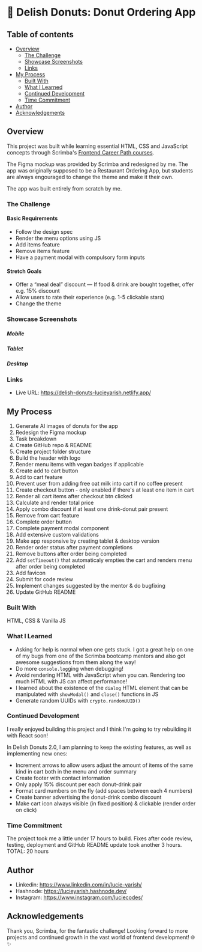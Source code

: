 # 🍩 Delish Donuts: Donut Ordering App

## Table of contents

- [Overview](#overview)
  - [The Challenge](#the-challenge)
  - [Showcase Screenshots](#showcase-screenshots)
  - [Links](#links)
- [My Process](#my-process)
  - [Built With](#built-with)
  - [What I Learned](#what-i-learned)
  - [Continued Development](#continued-development)
  - [Time Commitment](#time-commitment)
- [Author](#author)
- [Acknowledgements](#acknowledgements)

## Overview

This project was built while learning essential HTML, CSS and JavaScript concepts through Scrimba's [Frontend Career Path courses](https://scrimba.com/learn/frontend).

The Figma mockup was provided by Scrimba and redesigned by me. The app was originally supposed to be a Restaurant Ordering App, but students are always engouraged to change the theme and make it their own.

The app was built entirely from scratch by me.

### The Challenge

#### Basic Requirements

- Follow the design spec
- Render the menu options using JS
- Add items feature
- Remove items feature
- Have a payment modal with compulsory form inputs

#### Stretch Goals

- Offer a “meal deal” discount — If food & drink are bought together, offer e.g. 15% discount
- Allow users to rate their experience (e.g. 1-5 clickable stars)
- Change the theme

### Showcase Screenshots

##### Mobile

##### Tablet

##### Desktop

### Links
- Live URL: https://delish-donuts-lucieyarish.netlify.app/

## My Process

1. Generate AI images of donuts for the app
2. Redesign the Figma mockup
3. Task breakdown
4. Create GitHub repo & README
5. Create project folder structure
6. Build the header with logo
7. Render menu items with vegan badges if applicable
8. Create add to cart button
9. Add to cart feature
10. Prevent user from adding free oat milk into cart if no coffee present
11. Create checkout button - only enabled if there's at least one item in cart
12. Render all cart items after checkout btn clicked
13. Calculate and render total price
14. Apply combo discount if at least one drink-donut pair present
15. Remove from cart feature
16. Complete order button
17. Complete payment modal component
18. Add extensive custom validations
19. Make app responsive by creating tablet & desktop version
20. Render order status after payment completions
21. Remove buttons after order being completed
22. Add `setTimeout()` that automaticaly empties the cart and renders menu after order being completed
23. Add favicon
24. Submit for code review
25. Implement changes suggested by the mentor & do bugfixing
26. Update GitHub README

### Built With

HTML, CSS & Vanilla JS

### What I Learned
- Asking for help is normal when one gets stuck. I got a great help on one of my bugs from one of the Scrimba bootcamp mentors and also got awesome suggestions from them along the way!
- Do more `console.log`ging when debugging!
- Avoid rendering HTML with JavaScript when you can. Rendering too much HTML with JS can affect performance!
- I learned about the existence of the `dialog` HTML element that can be manipulated with `showModal()` and `close()` functions in JS
- Generate random UUIDs with `crypto.randomUUID()`

### Continued Development
I really enjoyed building this project and I think I'm going to try rebuilding it with React soon! 

In Delish Donuts 2.0, I am planning to keep the existing features, as well as implementing new ones:
- Increment arrows to allow users adjust the amount of items of the same kind in cart both in the menu and order summary
- Create footer with contact information
- Only apply 15% discount per each donut-drink pair
- Format card numbers on the fly (add spaces between each 4 numbers)
- Create banner advertising the donut-drink combo discount
- Make cart icon always visible (in fixed position) & clickable (render order on click) 

### Time Commitment
The project took me a little under 17 hours to build. Fixes after code review, testing, deployment and GitHub README update took another 3 hours. TOTAL: 20 hours

## Author

- Linkedin: https://www.linkedin.com/in/lucie-yarish/
- Hashnode: https://lucieyarish.hashnode.dev/
- Instagram: https://www.instagram.com/luciecodes/

## Acknowledgements

Thank you, Scrimba, for the fantastic challenge! Looking forward to more projects and continued growth in the vast world of frontend development! 🌐✨
